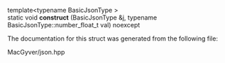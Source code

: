 <div id="structdetail_1_1external__constructor_3_01value__t_1_1number__float_01_4">

</div>

<span id="structdetail_1_1external__constructor_3_01value__t_1_1number__float_01_4"
label="structdetail_1_1external__constructor_3_01value__t_1_1number__float_01_4"></span>

<div class="DoxyCompactItemize">

<span id="structdetail_1_1external__constructor_3_01value__t_1_1number__float_01_4_abcbcc013be63052753fa88dfd78a1a41"
label="structdetail_1_1external__constructor_3_01value__t_1_1number__float_01_4_abcbcc013be63052753fa88dfd78a1a41"></span>
template$<$typename BasicJsonType $>$   
static void **construct** (BasicJsonType &j, typename
BasicJsonType::number_float_t val) noexcept

</div>

The documentation for this struct was generated from the following file:

<div class="DoxyCompactItemize">

MacGyver/json.hpp

</div>
